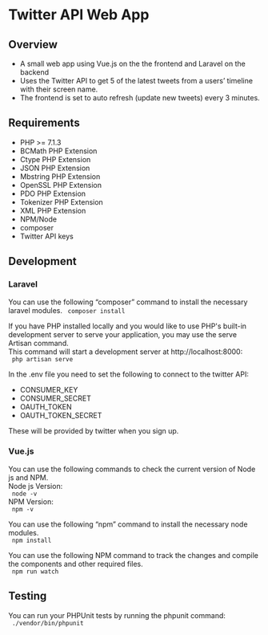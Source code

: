 # Twitter API Web App

## Overview

- A small web app using Vue.js on the the frontend and Laravel on the backend
- Uses the Twitter API to get 5 of the latest tweets from a users’ timeline with their screen name. 
- The frontend is set to auto refresh (update new tweets) every 3 minutes.

## Requirements

- PHP >= 7.1.3
- BCMath PHP Extension
- Ctype PHP Extension
- JSON PHP Extension
- Mbstring PHP Extension
- OpenSSL PHP Extension
- PDO PHP Extension
- Tokenizer PHP Extension
- XML PHP Extension
- NPM/Node
- composer
- Twitter API keys

## Development

### Laravel

You can use the following “composer” command to install the necessary laravel modules. 
<code>
composer install
</code>

If you have PHP installed locally and you would like to use PHP's built-in development server to serve your application, you may use the serve Artisan command.  
This command will start a development server at http://localhost:8000:  
<code>
php artisan serve
</code>

In the .env file you need to set the following to connect to the twitter API:
- CONSUMER_KEY  
- CONSUMER_SECRET  
- OAUTH_TOKEN  
- OAUTH_TOKEN_SECRET  

These will be provided by twitter when you sign up.

### Vue.js
You can use the following commands to check the current version of Node js and NPM.  
Node js Version:  
<code>
node -v
</code>    
NPM Version:  
<code>
npm -v
</code>  

You can use the following “npm” command to install the necessary node modules.  
<code>
npm install
</code>

You can use the following NPM command to track the changes and compile the components and other required files.  
<code>
npm run watch
</code>

## Testing 

You can run your PHPUnit tests by running the phpunit command:  
<code>
./vendor/bin/phpunit
</code>
